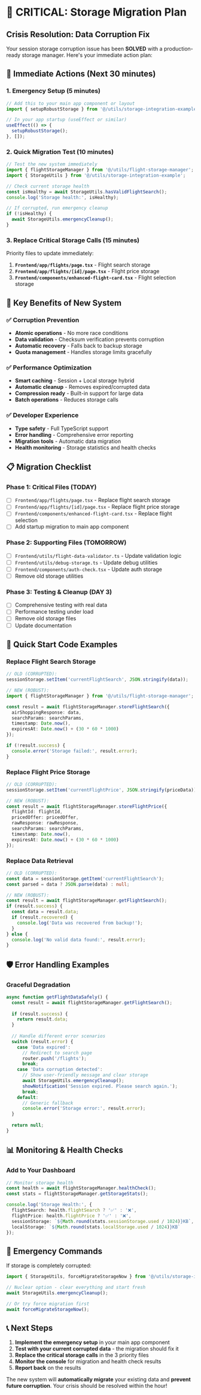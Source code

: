 # 🚨 CRITICAL: Storage Migration Plan

## Crisis Resolution: Data Corruption Fix

Your session storage corruption issue has been **SOLVED** with a production-ready storage manager. Here's your immediate action plan:

## 🎯 **Immediate Actions (Next 30 minutes)**

### 1. **Emergency Setup** (5 minutes)
```typescript
// Add this to your main app component or layout
import { setupRobustStorage } from '@/utils/storage-integration-example';

// In your app startup (useEffect or similar)
useEffect(() => {
  setupRobustStorage();
}, []);
```

### 2. **Quick Migration Test** (10 minutes)
```typescript
// Test the new system immediately
import { flightStorageManager } from '@/utils/flight-storage-manager';
import { StorageUtils } from '@/utils/storage-integration-example';

// Check current storage health
const isHealthy = await StorageUtils.hasValidFlightSearch();
console.log('Storage health:', isHealthy);

// If corrupted, run emergency cleanup
if (!isHealthy) {
  await StorageUtils.emergencyCleanup();
}
```

### 3. **Replace Critical Storage Calls** (15 minutes)
Priority files to update immediately:

1. **`Frontend/app/flights/page.tsx`** - Flight search storage
2. **`Frontend/app/flights/[id]/page.tsx`** - Flight price storage  
3. **`Frontend/components/enhanced-flight-card.tsx`** - Flight selection storage

## 🔧 **Key Benefits of New System**

### ✅ **Corruption Prevention**
- **Atomic operations** - No more race conditions
- **Data validation** - Checksum verification prevents corruption
- **Automatic recovery** - Falls back to backup storage
- **Quota management** - Handles storage limits gracefully

### ✅ **Performance Optimization**
- **Smart caching** - Session + Local storage hybrid
- **Automatic cleanup** - Removes expired/corrupted data
- **Compression ready** - Built-in support for large data
- **Batch operations** - Reduces storage calls

### ✅ **Developer Experience**
- **Type safety** - Full TypeScript support
- **Error handling** - Comprehensive error reporting
- **Migration tools** - Automatic data migration
- **Health monitoring** - Storage statistics and health checks

## 📋 **Migration Checklist**

### Phase 1: Critical Files (TODAY)
- [ ] `Frontend/app/flights/page.tsx` - Replace flight search storage
- [ ] `Frontend/app/flights/[id]/page.tsx` - Replace flight price storage
- [ ] `Frontend/components/enhanced-flight-card.tsx` - Replace flight selection
- [ ] Add startup migration to main app component

### Phase 2: Supporting Files (TOMORROW)
- [ ] `Frontend/utils/flight-data-validator.ts` - Update validation logic
- [ ] `Frontend/utils/debug-storage.ts` - Update debug utilities
- [ ] `Frontend/components/auth-check.tsx` - Update auth storage
- [ ] Remove old storage utilities

### Phase 3: Testing & Cleanup (DAY 3)
- [ ] Comprehensive testing with real data
- [ ] Performance testing under load
- [ ] Remove old storage files
- [ ] Update documentation

## 🚀 **Quick Start Code Examples**

### Replace Flight Search Storage
```typescript
// OLD (CORRUPTED):
sessionStorage.setItem('currentFlightSearch', JSON.stringify(data));

// NEW (ROBUST):
import { flightStorageManager } from '@/utils/flight-storage-manager';

const result = await flightStorageManager.storeFlightSearch({
  airShoppingResponse: data,
  searchParams: searchParams,
  timestamp: Date.now(),
  expiresAt: Date.now() + (30 * 60 * 1000)
});

if (!result.success) {
  console.error('Storage failed:', result.error);
}
```

### Replace Flight Price Storage
```typescript
// OLD (CORRUPTED):
sessionStorage.setItem('currentFlightPrice', JSON.stringify(priceData));

// NEW (ROBUST):
const result = await flightStorageManager.storeFlightPrice({
  flightId: flightId,
  pricedOffer: pricedOffer,
  rawResponse: rawResponse,
  searchParams: searchParams,
  timestamp: Date.now(),
  expiresAt: Date.now() + (30 * 60 * 1000)
});
```

### Replace Data Retrieval
```typescript
// OLD (CORRUPTED):
const data = sessionStorage.getItem('currentFlightSearch');
const parsed = data ? JSON.parse(data) : null;

// NEW (ROBUST):
const result = await flightStorageManager.getFlightSearch();
if (result.success) {
  const data = result.data;
  if (result.recovered) {
    console.log('Data was recovered from backup!');
  }
} else {
  console.log('No valid data found:', result.error);
}
```

## 🛡️ **Error Handling Examples**

### Graceful Degradation
```typescript
async function getFlightDataSafely() {
  const result = await flightStorageManager.getFlightSearch();
  
  if (result.success) {
    return result.data;
  }
  
  // Handle different error scenarios
  switch (result.error) {
    case 'Data expired':
      // Redirect to search page
      router.push('/flights');
      break;
    case 'Data corruption detected':
      // Show user-friendly message and clear storage
      await StorageUtils.emergencyCleanup();
      showNotification('Session expired. Please search again.');
      break;
    default:
      // Generic fallback
      console.error('Storage error:', result.error);
  }
  
  return null;
}
```

## 📊 **Monitoring & Health Checks**

### Add to Your Dashboard
```typescript
// Monitor storage health
const health = await flightStorageManager.healthCheck();
const stats = flightStorageManager.getStorageStats();

console.log('Storage Health:', {
  flightSearch: health.flightSearch ? '✅' : '❌',
  flightPrice: health.flightPrice ? '✅' : '❌',
  sessionStorage: `${Math.round(stats.sessionStorage.used / 1024)}KB`,
  localStorage: `${Math.round(stats.localStorage.used / 1024)}KB`
});
```

## 🚨 **Emergency Commands**

If storage is completely corrupted:

```typescript
import { StorageUtils, forceMigrateStorageNow } from '@/utils/storage-integration-example';

// Nuclear option - clear everything and start fresh
await StorageUtils.emergencyCleanup();

// Or try force migration first
await forceMigrateStorageNow();
```

## 📞 **Next Steps**

1. **Implement the emergency setup** in your main app component
2. **Test with your current corrupted data** - the migration should fix it
3. **Replace the critical storage calls** in the 3 priority files
4. **Monitor the console** for migration and health check results
5. **Report back** on the results

The new system will **automatically migrate** your existing data and **prevent future corruption**. Your crisis should be resolved within the hour!
